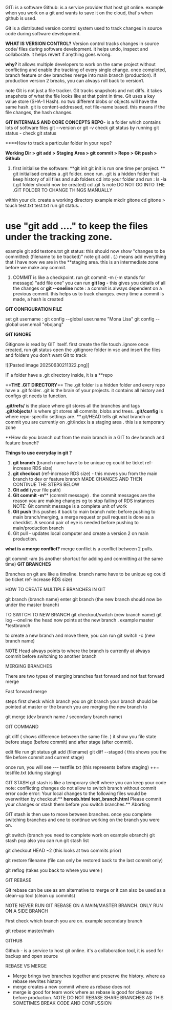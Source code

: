 
GIT: is a software 
Github: is a service provider that host git online. example when you work on a git and wants to save it on the cloud, that's when github is used.


Git is a distributed version control system used to track changes in source code during software development. 


**WHAT IS VERSION CONTROL?**
Version control tracks changes in source code/ files during software development. it helps undo, inspect and collaborate. 
it helps revert if anything goes wrong. 


**why?**
it allows multiple developers to work on the same project without conflicting and enable the tracking of every single change.
once completed, branch feature or dev branches merge into main branch (production).
if production version 2 breaks, you can always roll back to version1.

note 
Git is not just a file tracker. Git tracks snapshots and not diffs. it takes snapshots of what the file looks like at that point in time. 
Git uses a key value store (SHA-1 Hash).
no two different blobs or objects will have the same hash.
git is content-addressed, not file-name based. this means if the file changes, the hash changes. 

**GIT INTERNALS AND CORE CONCEPTS** 
 **REPO-** is a folder which contains lots of software files
 git --version or git -v 
check git status by running 
git status - check git status 

 **==How to track a particular folder in your repo?

**Working Dir > git add > Staging Area > git commit > Repo > Git push > Github** 
1)  first initialise the software: **git init
 git init is run one time per project. **
 git initialised creates a .git folder. once run. 
 .git is a hidden folder that keep history of all files and sub folders
cd into your folder and run : ls -la (.git folder should now be created)
cd .git 
ls 
note
DO NOT GO INTO THE .GIT FOLDER TO CHANGE THINGS MANUALLY 

within your dir. create a working directory example mkdir gitone
cd gitone > touch test.txt test.txt 
run git status. . 
 # use "git add <filename> ...."  to keep the files under the tracking zone. 
example
git add testone.txt
git status: this should now show "changes to be committed: (filename to be tracked)"
note 
git add . (.) means add everything that I have 
now we are in the **staging area.  this is an intermediate zone before we make any commit.


 1) COMMIT is like a checkpoint.
 run
git commit -m (-m stands for message) "add file one"
 you can run **git log** - this gives you details of all the changes 
or **git --oneline** 
note :
a commit is always dependent on a previous commit. this helps us to track changes.
every time a commit is made, a hash is created  

****GIT CONFIGURATION FILE**** 

set git username :
git config --global user.name "Mona Lisa"
git config --global user.email "ebojang"

**GIT IGNORE** 

Gitignore is read by GIT itself. first create the file 
 touch .ignore
 once created, run git status
  open the .gitignore folder in vsc and insert the files and folders you don't want Git to track 







![[Pasted image 20250630211322.png]]

IF a folder have a .git directory inside, it is a **repo 

==**THE .GIT DIRECTORY**==
The .git folder is a hidden folder and every repo have a .git folder. 
.git is the brain of your projects. it contains all history and configs git needs to function. 

**.git/refs/** is the place where git stores all the branches and tags
**.git/objects/** is where git stores all commits, blobs and trees.
**.git/config** is where repo-specific settings are.
**.git/HEAD tells git what branch or commit you are currently on
.git/index is a staging area . this is a temporary zone 



**How do you branch out from the main branch in a GIT to dev branch and feature branch?


**Things to use everyday in git ?**

1) **git branch** (branch name have to be unique eg could be ticket ref-increase RDS size)
2) **git checkout** (ref-increase RDS size) -  this moves you from the main branch to dev or feature branch 
MADE CHANGES AND THEN CONTINUE THE STEPS BELOW 
3) **Git add** (your file path)
4) **Git commit -m****  (commit message) . the commit messages are the reason you are making changes eg to stop failing of RDS instances   
NOTE: Git commit message is a complete unit of work 
5) **Git push** this pushes it back to main branch 
note: before pushing to main branch/merging, a merge request or pull request is done as a checklist. A second pair of eye is needed before pushing to main/production branch
6) Git pull -  updates local computer and create a version 2 on main production.

**what is a merge conflict?**
merge conflict is a conflict between 2 pulls. 

[^1]: create a working directory> git add> Staging area> git commit>Repo>git push>Github

git commit -am (is another shortcut for adding and committing at the same time)
**GIT BRANCHES** 

Branches on git are like a timeline. branch name have to be unique eg could be ticket ref-increase RDS size)

HOW TO CREATE MULTIPLE BRANCHES IN GIT

git branch (branch name)
enter git branch (the new branch should now be under the master branch)

TO SWITCH TO NEW BRANCH
git checkout/switch (new branch name)
git log --oneline
the head now points at the new branch . example 
master 
*testbranch

to create a new branch and move there, you can run 
git switch -c (new branch name)

NOTE 
Head always points to where the branch is currently at
always commit before switching to another branch

MERGING BRANCHES

There are two types of merging branches 
fast forward and not fast forward merge 

Fast forward merge

steps 
first check which branch you on 
git branch 
your branch should be pointed at master or the branch you are merging the new branch to 

git merge (dev branch name / secondary branch name)


GIT COMMAND

git diff ( shows difference between the same file. )
it show you file state before stage (before commit) and after stage (after commit).

edit file 
run git status 
git add (filename)
git diff --staged ( this shows you the file before commit and current stage)

once run,
you will see
--- testfile.txt (this represents before staging)
++= testfile.txt (during staging)

GIT STASH 
git stash is like a temporary shelf where you can keep your code 
note:
conflicting changes do not allow to switch branch without commit 
error code 
error: Your local changes to the following files would be overwritten by checkout:**
        **heroeb.html**
        **test_branch.html**
Please commit your changes or stash them before you switch branches.**
Aborting

GIT stash is then use to move between branches.
once you complete switching branches and one to continue working on the branch you were on. 

git switch (branch you need to complete work on example ebranch)
git stash pop 
also you can run  git stash list 

git checkout HEAD ~2 (this looks at two commits prior)

git restore filename (file can only be restored back to the last commit only)

git reflog (takes you back to where you were )


GIT REBASE 

Git rebase can be use as am alternative to merge or 
it can also be used as a clean-up tool (clean up commits)

NOTE
NEVER RUN GIT REBASE ON A MAIN/MASTER BRANCH. ONLY RUN ON A SIDE BRANCH

First check which branch you are on. 
example secondary branch 

git rebase master/main 

GITHUB 

Github - is a service to host git online.
it's a collaboration tool, it is used for backup and open source

REBASE VS MERGE 
* Merge brings two branches together and preserve the history. where as rebase rewrites history 
* merge creates a new commit where as rebase does not 
* merge is good for team work where as rebase is good for cleanup before production.
NOTE
DO NOT REBASE SHARE BRANCHES AS THIS SOMETIMES BREAK CODE AND CONFUSSION

